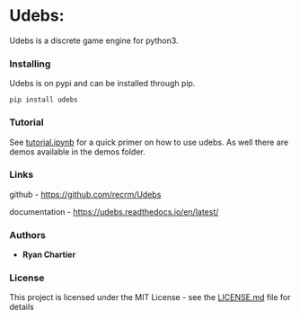 # Udebs:

Udebs is a discrete game engine for python3.

### Installing

Udebs is on pypi and can be installed through pip.

```
pip install udebs
```

### Tutorial

See [tutorial.ipynb](tutorial.ipynb) for a quick primer on how to use udebs. As well there are demos available in the demos folder.

### Links

github - https://github.com/recrm/Udebs

documentation - https://udebs.readthedocs.io/en/latest/

### Authors

* **Ryan Chartier**

### License

This project is licensed under the MIT License - see the [LICENSE.md](LICENSE.md) file for details